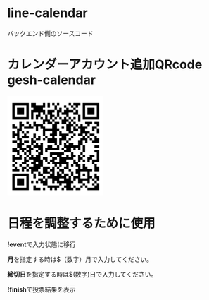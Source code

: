 # line-calendar
バックエンド側のソースコード
# カレンダーアカウント追加QRcode gesh-calendar
![QRコード](./LineQR.png)
# 日程を調整するために使用
**!event**で入力状態に移行

**月**を指定する時は$（数字）月で入力してください。

**締切日**を指定する時は$(数字)日で入力してください。

**!finish**で投票結果を表示

